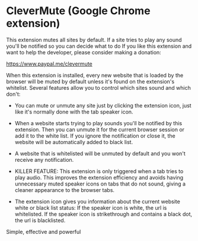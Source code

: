 # CleverMute (Google Chrome extension)

This extension mutes all sites by default. If a site tries to play any sound you'll be notified so you can decide what to do
If you like this extension and want to help the developer, please consider making a donation:

https://www.paypal.me/clevermute

When this extension is installed, every new website that is loaded by the browser will be muted by default unless it's found on the extension's whitelist.
Several features allow you to control which sites sound and which don't:

- You can mute or unmute any site just by clicking the extension icon, just like it's normally done with the tab speaker icon.

- When a website starts trying to play sounds you'll be notified by this extension. Then you can unmute it for the current browser session or add it to the white list. If you ignore the notification or close it, the website will be automatically added to black list.

- A website that is whitelisted will be unmuted by default and you won't receive any notification.

- KILLER FEATURE: This extension is only triggered when a tab tries to play audio. This improves the extension efficiency and avoids having unnecessary muted speaker icons on tabs that do not sound, giving a cleaner appearance to the browser tabs.

- The extension icon gives you information about the current website white or black list status: If the speaker icon is white, the url is whitelisted. If the speaker icon is strikethrough and contains a black dot, the url is blacklisted.

Simple, effective and powerful
